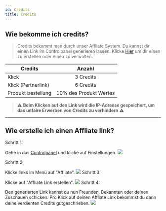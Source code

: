 ```yaml
---
id: Credits
title: Credits
---
```



## Wie bekomme ich credits?

> Credits bekommt man durch unser Affliate System. Du kannst dir einen Link im Controlpanel generieren lassen. Klicke [Hier] um dir einen zu erstellen oder einen zu verwalten.


| Credits        |      Anzahl      |
| ------------- | :-----------: |
| Klick      | 3 Credits |
| Klick (Partnerlink)      |   6 Credits    |
| Produkt bestellung |   10% des Produkt Wertes    |



> :warning: **Beim Klicken auf den Link wird die IP-Adresse gespeichert, um das unfaire Erwerben von Credits zu verhindern** :warning:

---

## Wie erstelle ich einen Affliate link?

Schritt 1:

Gehe in das [Controlpanel] und klicke auf Einstellungen.
![](https://screen.magic-pics.tk/FOku9/yofexoyE33.png/raw)

Schritt 2:

Klicke links im Menü auf "Affliate".
![](https://screen.magic-pics.tk/FOku9/sUtAvOhe00.png/raw)
Schritt 3:

Klicke auf "Affliate Link erstellen".
![](https://screen.magic-pics.tk/FOku9/vEVAPiGi15.png/raw)
Schritt 4:

Den generierten Link kannst du nun Freunden, Bekannten oder deinen Zuschauen schicken. Pro Klick auf deinen Affliate Link bekommst du dann deine verdienten Credits gutgeschrieben.
![](https://screen.magic-pics.tk/FOku9/suQIGUYA96.png/raw)

[Hier]: https://www.puh.hosting/cp/s/affiliate


[Controlpanel]: https://www.puh.hosting/cp